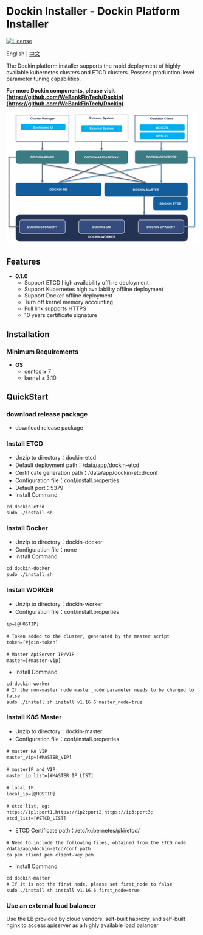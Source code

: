 # Dockin Installer - Dockin Platform Installer

[![License](https://img.shields.io/badge/license-Apache%202-4EB1BA.svg)](https://www.apache.org/licenses/LICENSE-2.0.html)

English | [中文](README.zh-CN.md)

The Dockin platform installer supports the rapid deployment of highly available kubernetes clusters and ETCD clusters. Possess production-level parameter tuning capabilities.

**For more Dockin components, please visit [https://github.com/WeBankFinTech/Dockin](https://github.com/WeBankFinTech/Dockin)**

![Architecture](docs/images/dockin.png)

## Features

* **0.1.0**
  * Support ETCD high availability offline deployment
  * Support Kubernetes high availability offline deployment
  * Support Docker offline deployment
  * Turn off kernel memory accounting
  * Full link supports HTTPS
  * 10 years certificate signature

## Installation

### Minimum Requirements

* **OS**
    * centos ≥  7
    * kernel ≥ 3.10

## QuickStart

### download release package

- download release package

### Install ETCD

- Unzip to directory：dockin-etcd
- Default deployment path：/data/app/dockin-etcd
- Certificate generation path：/data/app/dockin-etcd/conf
- Configuration file：conf/install.properties
- Default port：5379
- Install Command

```
cd dockin-etcd
sudo ./install.sh 
```

### Install Docker

- Unzip to directory：dockin-docker
- Configuration file：none
- Install Command

```
cd dockin-docker
sudo ./install.sh
```

### Install WORKER

- Unzip to directory：dockin-worker
- Configuration file：conf/install.properties

```
ip=[@HOSTIP]

# Token added to the cluster, generated by the master script
token=[#join-token]

# Master ApiServer IP/VIP
master=[#master-vip]
```

- Install Command

```
cd dockin-worker
# If the non-master node master_node parameter needs to be changed to false
sudo ./install.sh install v1.16.6 master_node=true

```


### Install K8S Master

- Unzip to directory：dockin-master
- Configuration file：conf/install.properties

```
# master HA VIP
master_vip=[#MASTER_VIP]

# masterIP and VIP
master_ip_list=[#MASTER_IP_LIST]

# local IP
local_ip=[@HOSTIP]

# etcd list, eg: https://ip1:port1,https://ip2:port2,https://ip3:port3;
etcd_list=[#ETCD_LIST]
```

- ETCD Certificate path：/etc/kubernetes/pki/etcd/

```
# Need to include the following files, obtained from the ETCD node /data/app/dockin-etcd/conf path
ca.pem client.pem client-key.pem
```

- Install Command

```
cd dockin-master
# If it is not the first node, please set first_node to false
sudo ./install.sh install v1.16.6 first_node=true
```

### Use an external load balancer

Use the LB provided by cloud vendors, self-built haproxy, and self-built nginx to access apiserver as a highly available load balancer
